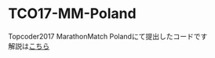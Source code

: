 # TCO17-MM-Poland
Topcoder2017 MarathonMatch Polandにて提出したコードです  
解説は[こちら](https://nosnosnosnos.github.io/journal/TCO17-MM-Poland-Poland-Lightning-Round.html)
